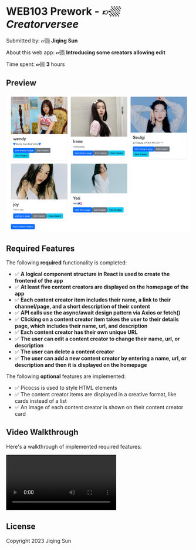 # WEB103 Prework - *👉🏼 Creatorversee*

Submitted by: **👉🏼 Jiqing Sun**

About this web app: **👉🏼 Introducing some creators allowing edit**

Time spent: **👉🏼 3** hours

## Preview
![](img.png)
## Required Features

The following **required** functionality is completed:

<!-- 👉🏿👉🏿👉🏿 Make sure to check off completed functionality below -->
- ✅ **A logical component structure in React is used to create the frontend of the app**
- ✅ **At least five content creators are displayed on the homepage of the app**
- ✅ **Each content creator item includes their name, a link to their channel/page, and a short description of their content**
- ✅ **API calls use the async/await design pattern via Axios or fetch()**
- ✅ **Clicking on a content creator item takes the user to their details page, which includes their name, url, and description**
- ✅ **Each content creator has their own unique URL**
- ✅ **The user can edit a content creator to change their name, url, or description**
- ✅ **The user can delete a content creator**
- ✅ **The user can add a new content creator by entering a name, url, or description and then it is displayed on the homepage**

The following **optional** features are implemented:

- ✅ Picocss is used to style HTML elements
- ✅ The content creator items are displayed in a creative format, like cards instead of a list
- ✅ An image of each content creator is shown on their content creator card


## Video Walkthrough

Here's a walkthrough of implemented required features:

<video controls>
  <source src="https://i.imgur.com/6fXxgSs.mp4" type="video/mp4">
  Your browser does not support the video tag.
</video>



## License

Copyright 2023 Jiqing Sun
